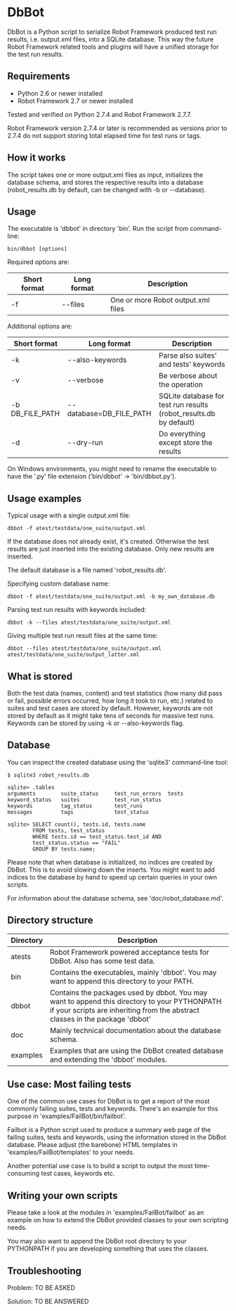 DbBot
=====

DbBot is a Python script to serialize Robot Framework produced test run results,
i.e. output.xml files, into a SQLite database. This way the future Robot
Framework related tools and plugins will have a unified storage for the test
run results.


Requirements
------------
* Python 2.6 or newer installed
* Robot Framework 2.7 or newer installed

Tested and verified on Python 2.7.4 and Robot Framework 2.7.7.

Robot Framework version 2.7.4 or later is recommended as versions prior to 2.7.4
do not support storing total elapsed time for test runs or tags.


How it works
------------
The script takes one or more output.xml files as input, initializes the
database schema, and stores the respective results into a database
(robot_results.db by default, can be changed with -b or --database).


Usage
-----
The executable is 'dbbot' in directory 'bin'. Run the script from command-line:

    bin/dbbot [options]

Required options are:

Short format    | Long format             | Description
--------------- |-------------------------| ------------------------------------------
-f              | --files                 | One or more Robot output.xml files

Additional options are:

Short format    | Long format             | Description
--------------- |-------------------------| ------------------------------------------
-k              | --also-keywords         | Parse also suites' and tests' keywords
-v              | --verbose               | Be verbose about the operation
-b DB_FILE_PATH | --database=DB_FILE_PATH | SQLite database for test run results (robot_results.db by default)
-d              | --dry-run               | Do everything except store the results

On Windows environments, you might need to rename the executable to have
the '.py' file extension ('bin/dbbot' -> 'bin/dbbot.py').


Usage examples
--------------

Typical usage with a single output.xml file:

    dbbot -f atest/testdata/one_suite/output.xml

If the database does not already exist, it's created. Otherwise the test results
are just inserted into the existing database. Only new results are inserted.

The default database is a file named 'robot_results.db'.

Specifying custom database name:

    dbbot -f atest/testdata/one_suite/output.xml -b my_own_database.db

Parsing test run results with keywords included:

    dbbot -k --files atest/testdata/one_suite/output.xml

Giving multiple test run result files at the same time:

    dbbot --files atest/testdata/one_suite/output.xml atest/testdata/one_suite/output_latter.xml


What is stored
--------------
Both the test data (names, content) and test statistics (how many did pass or
fail, possible errors occurred, how long it took to run, etc.) related to suites
and test cases are stored by default. However, keywords are not stored by
default as it might take tens of seconds for massive test runs. Keywords can
be stored by using -k or --also-keywords flag.


Database
--------

You can inspect the created database using the 'sqlite3' command-line tool:

    $ sqlite3 robot_results.db

    sqlite> .tables
    arguments        suite_status     test_run_errors  tests
    keyword_status   suites           test_run_status
    keywords         tag_status       test_runs
    messages         tags             test_status

    sqlite> SELECT count(), tests.id, tests.name
            FROM tests, test_status
            WHERE tests.id == test_status.test_id AND
            test_status.status == "FAIL"
            GROUP BY tests.name;

Please note that when database is initialized, no indices are created by DbBot.
This is to avoid slowing down the inserts. You might want to add indices to the
database by hand to speed up certain queries in your own scripts.

For information about the database schema, see 'doc/robot_database.md'.


Directory structure
-------------------

Directory | Description
----------|------------
atests    | Robot Framework powered acceptance tests for DbBot. Also has some test data.
bin       | Contains the executables, mainly 'dbbot'. You may want to append this directory to your PATH.
dbbot     | Contains the packages used by dbbot. You may want to append this directory to your PYTHONPATH if your scripts are inheriting from the abstract classes in the package 'dbbot'
doc       | Mainly technical documentation about the database schema.
examples  | Examples that are using the DbBot created database and extending the 'dbbot' modules.


Use case: Most failing tests
----------------------------
One of the common use cases for DbBot is to get a report of the most commonly
failing suites, tests and keywords. There's an example for this purpose in
'examples/FailBot/bin/failbot'.

Failbot is a Python script used to produce a summary web page of the failing
suites, tests and keywords, using the information stored in the DbBot database.
Please adjust (the barebone) HTML templates in 'examples/FailBot/templates'
to your needs.

Another potential use case is to build a script to output the most
time-consuming test cases, keywords etc.


Writing your own scripts
------------------------
Please take a look at the modules in 'examples/FailBot/failbot' as an example
on how to extend the DbBot provided classes to your own scripting needs.

You may also want to append the DbBot root directory to your PYTHONPATH
if you are developing something that uses the classes.


Troubleshooting
---------------

Problem: TO BE ASKED

Solution: TO BE ANSWERED
